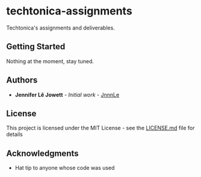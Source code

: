 # techtonica-assignments
Techtonica's assignments and deliverables.

## Getting Started

Nothing at the moment, stay tuned.

## Authors

* **Jennifer Lê Jowett** - *Initial work* - [JnnnLe](https://github.com/jnnnle)

## License

This project is licensed under the MIT License - see the [LICENSE.md](LICENSE.md) file for details

## Acknowledgments

* Hat tip to anyone whose code was used
